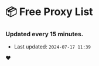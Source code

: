 # :package: Free Proxy List
### Updated every 15 minutes.

- Last updated: `2024-07-17 11:39`

:heart:
